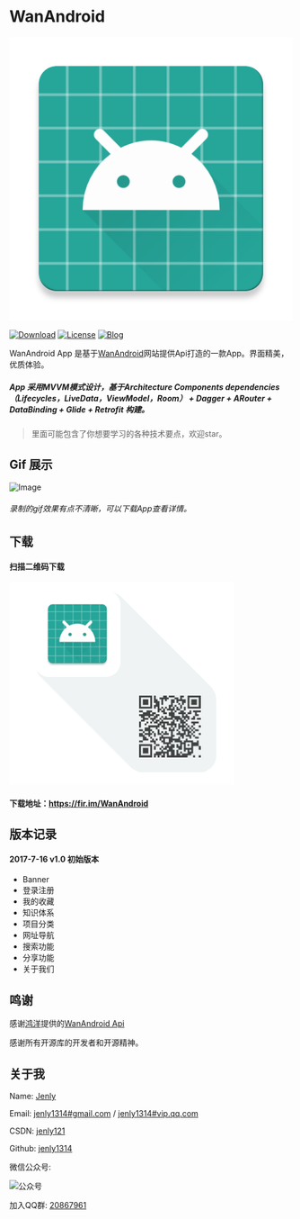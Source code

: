 # WanAndroid

![Image](app/src/main/ic_launcher-web.png)

[![Download](https://img.shields.io/badge/download-App-blue.svg)](https://raw.githubusercontent.com/jenly1314/WanAndroid/master/app/release/app-release.apk)
[![License](https://img.shields.io/badge/license-MIT-blue.svg)](https://opensource.org/licenses/mit-license.php)
[![Blog](https://img.shields.io/badge/blog-Jenly-9933CC.svg)](http://blog.csdn.net/jenly121)

WanAndroid App 是基于[WanAndroid](http://www.wanandroid.com)网站提供Api打造的一款App。界面精美，优质体验。
#####    App 采用MVVM模式设计，基于Architecture Components dependencies（Lifecycles，LiveData，ViewModel，Room） + Dagger + ARouter + DataBinding + Glide + Retrofit 构建。

> 里面可能包含了你想要学习的各种技术要点，欢迎star。


## Gif 展示
![Image](GIF.gif)
###### 录制的gif效果有点不清晰，可以下载App查看详情。

## 下载

####    扫描二维码下载
![QR_CODE](QR_WanAndroid.png)
####    下载地址：https://fir.im/WanAndroid

## 版本记录

#### 2017-7-16    v1.0    初始版本
*  Banner
*  登录注册
*  我的收藏
*  知识体系
*  项目分类
*  网址导航
*  搜索功能
*  分享功能
*  关于我们

## 鸣谢
感谢[鸿洋](https://github.com/hongyangAndroid)提供的[WanAndroid Api](http://www.wanandroid.com/blog/show/2)

感谢所有开源库的开发者和开源精神。

## 关于我
   Name: <a title="关于作者" href="https://about.me/jenly1314" target="_blank">Jenly</a>

   Email: <a title="欢迎邮件与我交流" href="mailto:jenly1314@gmail.com" target="_blank">jenly1314#gmail.com</a> / <a title="给我发邮件" href="mailto:jenly1314@vip.qq.com" target="_blank">jenly1314#vip.qq.com</a>

   CSDN: <a title="CSDN博客" href="http://blog.csdn.net/jenly121" target="_blank">jenly121</a>

   Github: <a title="Github开源项目" href="https://github.com/jenly1314" target="_blank">jenly1314</a>

   微信公众号:

   ![公众号](http://olambmg9j.bkt.clouddn.com/jenly666.jpg)

   加入QQ群: <a title="点击加入QQ群" href="http://shang.qq.com/wpa/qunwpa?idkey=8fcc6a2f88552ea44b1411582c94fd124f7bb3ec227e2a400dbbfaad3dc2f5ad" target="_blank">20867961</a>
